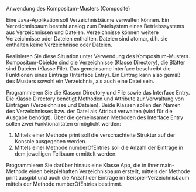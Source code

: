 Anwendung des Kompositum-Musters (Composite)

Eine Java-Applikation soll Verzeichnisbäume verwalten können. Ein Verzeichnisbaum besteht analog zum Dateisystem eines Betriebssystems aus Verzeichnissen und Dateien. Verzeichnisse können weitere Verzeichnisse oder Dateien enthalten. Dateien sind atomar, d.h. sie enthalten keine Verzeichnisse oder Dateien.

Realisieren Sie diese Situation unter Verwendung des Kompositum-Musters. Kompositum-Objekte sind die Verzeichnisse (Klasse Directory), die Blätter sind Dateien (Klasse File). Das gemeinsame Interface beschreibt die Funktionen eines Eintrags (Interface Entry). Ein Eintrag kann also gemäß des Musters sowohl ein Verzeichnis, als auch eine Datei sein.

Programmieren Sie die Klassen Directory und File sowie das Interface Entry.
Die Klasse Directory benötigt Methoden und Attribute zur Verwaltung von Einträgen (Verzeichnisse und Dateien). Beide Klassen sollen den Namen des Verzeichnisses bzw. der Datei als Attribut verwalten (wird für die Ausgabe benötigt).
Über die gemeinsamen Methoden des Interface Entry sollen zwei Funktionalitäten ermöglicht werden:

1. Mittels einer Methode print soll die verschachtelte Struktur auf der Konsole ausgegeben werden.
2. Mittels einer Methode numberOfEntries soll die Anzahl der Einträge in dem jeweiligen Teilbaum ermittelt werden.

Programmieren Sie darüber hinaus eine Klasse App, die in ihrer main-Methode einen beispielhaften Verzeichnisbaum erstellt, mittels der Methode print ausgibt und auch die Anzahl der Einträge im Beispiel-Verzeichnisbaum mittels der Methode numberOfEntries bestimmt.